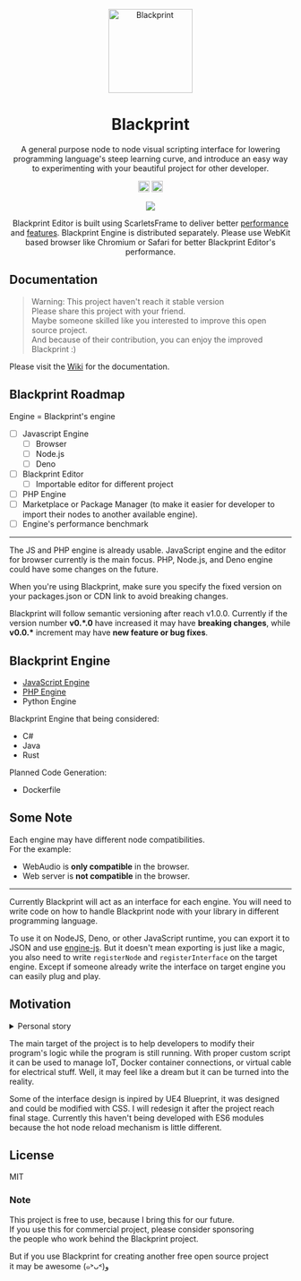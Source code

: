 <p align="center"><a href="#" target="_blank" rel="noopener noreferrer"><img width="150" src="https://avatars2.githubusercontent.com/u/61224306?s=150&v=4" alt="Blackprint"></a></p>

<h1 align="center">Blackprint</h1>
<p align="center">A general purpose node to node visual scripting interface for lowering programming language's steep learning curve, and introduce an easy way to experimenting with your beautiful project for other developer.</p>

<p align="center">
    <a href='https://github.com/Blackprint/Blackprint/blob/master/LICENSE'><img src='https://img.shields.io/badge/License-MIT-brightgreen.svg' height='20'></a>
    <a href='https://discord.gg/cNrBnCFy7q'><img src='https://img.shields.io/discord/840593315157245972.svg?label=&logo=discord&logoColor=ffffff&color=7389D8&labelColor=6A7EC2' height='20'></a>
</p>

<p align="center">
  <img src="https://user-images.githubusercontent.com/11073373/82104644-e9d5e900-9741-11ea-9689-fc01ddfa81ab.gif">
</p>

<p align="center">
    Blackprint Editor is built using ScarletsFrame to deliver better <a href="https://krausest.github.io/js-framework-benchmark/current.html">performance</a> and <a href="https://github.com/ScarletsFiction/ScarletsFrame/wiki#advanced-example">features</a>. Blackprint Engine is distributed separately. Please use WebKit based browser like Chromium or Safari for better Blackprint Editor's performance.
</p>

## Documentation
> Warning: This project haven't reach it stable version<br>
> Please share this project with your friend.<br>
> Maybe someone skilled like you interested to improve this open source project.<br>
> And because of their contribution, you can enjoy the improved Blackprint :)

Please visit the [Wiki](https://github.com/Blackprint/Blackprint/wiki) for the documentation.

## Blackprint Roadmap
Engine = Blackprint's engine

- [ ] Javascript Engine
  - [ ] Browser
  - [ ] Node.js
  - [ ] Deno
- [ ] Blackprint Editor
  - [ ] Importable editor for different project
- [ ] PHP Engine
- [ ] Marketplace or Package Manager (to make it easier for developer to import their nodes to another available engine).
- [ ] Engine's performance benchmark

---

The JS and PHP engine is already usable. JavaScript engine and the editor for browser currently is the main focus. PHP, Node.js, and Deno engine could have some changes on the future.

When you're using Blackprint, make sure you specify the fixed version on your packages.json or CDN link to avoid breaking changes.

Blackprint will follow semantic versioning after reach v1.0.0. Currently if the version number **v0.\*.0** have increased it may have **breaking changes**, while **v0.0.\*** increment may have **new feature or bug fixes**.

## Blackprint Engine
- [JavaScript Engine](https://github.com/Blackprint/engine-js)
- [PHP Engine](https://github.com/Blackprint/engine-php)
- Python Engine

Blackprint Engine that being considered:
- C#
- Java
- Rust

Planned Code Generation:
- Dockerfile

## Some Note
Each engine may have different node compatibilities.<br>
For the example:
 - WebAudio is **only compatible** in the browser.
 - Web server is **not compatible** in the browser.

---

Currently Blackprint will act as an interface for each engine. You will need to write code on how to handle Blackprint node with your library in different programming language.

To use it on NodeJS, Deno, or other JavaScript runtime, you can export it to JSON and use [engine-js](https://github.com/Blackprint/engine-js#example). But it doesn't mean exporting is just like a magic, you also need to write `registerNode` and `registerInterface` on the target engine. Except if someone already write the interface on target engine you can easily plug and play.

## Motivation
<details>
  <summary>Personal story</summary>
  FYI, I have used UE4 Blueprint since 2021. Developing a visual script by connecting nodes was my unfinished project since 2014 with ActionScript3 (Adobe Flash). It was very tough because I almost know nothing how to make curve for the cable. Well, it's not professional to tell a story about my very young age with programming. But the time was passed and I have a feeling like I can continue my old project with my current skill. Thank you Apple for bringing WebKit and Google for V8 engine, and also for some other people who bringing the advanced web technologies.
</details>

The main target of the project is to help developers to modify their program's logic while the program is still running. With proper custom script it can be used to manage IoT, Docker container connections, or virtual cable for electrical stuff. Well, it may feel like a dream but it can be turned into the reality.

Some of the interface design is inpired by UE4 Blueprint, it was designed and could be modified with CSS. I will redesign it after the project reach final stage. Currently this haven't being developed with ES6 modules because the hot node reload mechanism is little different.

## License
MIT

### Note
This project is free to use, because I bring this for our future.<br>
If you use this for commercial project, please consider sponsoring<br>
the people who work behind the Blackprint project.

But if you use Blackprint for creating another free open source project<br>
it may be awesome (๑˃ᴗ˂)ﻭ